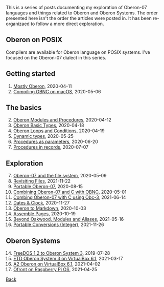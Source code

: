 
This is a series of posts documenting my exploration of Oberon-07
languages and things related to Oberon and Oberon Systems.
The order presented here isn't the order the articles were
posted in. It has been re-organizaed to follow a more direct
exploration.

Oberon on POSIX
---------------

Compilers are available for Oberon language on POSIX
systems. I've focused on the Oberon-07 dialect in this series.

Getting started 
---------------

1. [Mostly Oberon](/blog/2020/04/11/Mostly-Oberon.html), 2020-04-11
6. [Compiling OBNC on macOS](/blog/2020/05/06/Compiling-OBNC-on-macOS.html), 2020-05-06


The basics
----------

2. [Oberon Modules and Procedures](/blog/2020/04/12/Mostly-Oberon-Modules.html), 2020-04-12
3. [Oberon Basic Types](/blog/2020/04/18/Mostly-Oberon-Basic-Types.html), 2020-04-18
4. [Oberon Loops and Conditions](/blog/2020/04/19/Mostly-Oberon-Loops-and-Conditions.html), 2020-04-19
8. [Dynamic types](/blog/2020/05/25/Dynamic-types.html), 2020-05-25
9. [Procedures as parameters](/blog/2020/06/20/Procedures-as-parameters.html), 2020-06-20
10. [Procedures in records](/blog/2020/07/07/Procedures-in-records.html), 2020-07-07


Exploration
-----------

7. [Oberon-07 and the file system](/blog/2020/05/09/Oberon-07-and-the-filesystem.html), 2020-05-09
18. [Revisiting Files](/blog/2021/11/22/Revisiting-Files.html), 2021-11-22
11. [Portable Oberon-07](/blog/2020/08/15/Portable-Oberon-07.html), 2020-08-15
5. [Combining Oberon-07 and C with OBNC](/blog/2020/05/01/Combining-Oberon-and-C.html), 2020-05-01
16. [Combing Oberon-07 with C using Obc-3](/blog/2021/06/14/Combining-Oberon-07-with-C-using-Obc-3.html), 2021-06-14
14. [Dates & Clock](/blog/2020/11/27/Dates-and-Clock.html), 2020-11-27
12. [Oberon to Markdown](/blog/2020/10/03/Oberon-to-markdown.html), 2020-10-03
13. [Assemble Pages](/blog/2020/10/03/Oberon-to-markdown.html), 2020-10-19
15. [Beyond Oakwood, Modules and Aliases](/blog/2021/05/16/Beyond-Oakwood-Modules-and-Aliases.html), 2021-05-16
19. [Portable Conversions (Integer)](/blog/2021/11/26/Portable-Conversions-Integers.html), 2021-11-26

Oberon Systems
--------------

14. [FreeDOS 1.2 to Oberon System 3](/blog/2019/07/28/freedos-to-oberon-system-3.html), 2019-07-28
15. [ETD Oberon System 3 on VirtualBox 6.1](/blog/2021/03/17/NativeOberon-VirtualBox.html), 2021-03-17
16. [A2 Oberon on VirtualBox 6.1](/blog/2021/04/02/A2-Oberon-on-VirtualBox-6.1.html), 2021-04-02
17. [Ofront on Raspberry Pi OS](/blog/2021/04/25/Ofront-on-Rasberry-Pi-OS.html), 2021-04-25

[Back](./)

